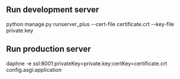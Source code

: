
## Run development server
python manage.py runserver_plus --cert-file certificate.crt --key-file private.key

## Run production server

daphne -e ssl:8001:privateKey=private.key:certKey=certificate.crt config.asgi:application

